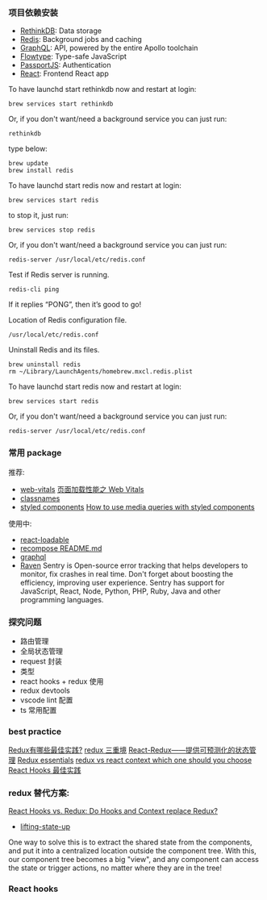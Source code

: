 ### 项目依赖安装
* [RethinkDB](https://rethinkdb.com/docs): Data storage
* [Redis](https://redis.js.org/): Background jobs and caching
* [GraphQL](https://graphql.org/graphql-js/): API, powered by the entire Apollo toolchain
* [Flowtype](https://flow.org/en/docs/getting-started/): Type-safe JavaScript
* [PassportJS](http://www.passportjs.org/): Authentication
* [React](https://reactjs.org/docs/getting-started.html): Frontend React app

To have launchd start rethinkdb now and restart at login:
```
brew services start rethinkdb
```

Or, if you don't want/need a background service you can just run:
```
rethinkdb
```

type below:
``` 
brew update
brew install redis
```

To have launchd start redis now and restart at login:

``` 
brew services start redis
```

to stop it, just run:

``` 
brew services stop redis
```

Or, if you don't want/need a background service you can just run:

``` 
redis-server /usr/local/etc/redis.conf
```

Test if Redis server is running.

``` 
redis-cli ping
```

If it replies “PONG”, then it’s good to go!

Location of Redis configuration file.

``` 
/usr/local/etc/redis.conf
```

Uninstall Redis and its files.

``` 
brew uninstall redis
rm ~/Library/LaunchAgents/homebrew.mxcl.redis.plist
```

To have launchd start redis now and restart at login:

```
brew services start redis
```

Or, if you don't want/need a background service you can just run:

```
redis-server /usr/local/etc/redis.conf
```

### 常用 package 
推荐:
- [web-vitals](https://github.com/GoogleChrome/web-vitals#readme)
  [页面加载性能之 Web Vitals](https://juejin.cn/post/6856768621138919432)
- [classnames](https://www.npmjs.com/package/classnames)
- [styled components](https://styled-components.com/docs/api)
  [How to use media queries with styled components](https://jsramblings.com/how-to-use-media-queries-with-styled-components/)

使用中:
- [react-loadable](https://github.com/jamiebuilds/react-loadable#readme)
- [recompose README.md](https://github.com/acdlite/recompose)
- [graphql](https://github.com/graphql/graphql-js)
- [Raven](https://github.com/getsentry/sentry-javascript)
  Sentry is Open-source error tracking that helps developers to monitor, fix crashes in real time. Don't forget about boosting the efficiency, improving user experience. Sentry has support for JavaScript, React, Node, Python, PHP, Ruby, Java and other programming languages.

### 探究问题

- 路由管理
- 全局状态管理
- request 封装
- 类型
- react hooks + redux 使用
- redux devtools
- vscode lint 配置
- ts 常用配置

### best practice

[Redux有哪些最佳实践?](https://www.zhihu.com/question/47995437)
[redux 三重境](https://juejin.cn/post/6844903475516588040)
[React-Redux——提供可预测化的状态管理](https://www.jianshu.com/p/ba4a9fbd2971)
[Redux essentials](https://redux.js.org/tutorials/essentials/part-1-overview-concepts)
[redux vs react context which one should you choose](https://dev.to/ibrahima92/redux-vs-react-context-which-one-should-you-choose-2hhh#:~:text=Redux%20is%20such%20a%20boilerplate,not%20increase%20your%20bundle%20size.)
[React Hooks 最佳实践](https://juejin.cn/post/6844904165500518414)

### redux 替代方案:

[React Hooks vs. Redux: Do Hooks and Context replace Redux?](https://blog.logrocket.com/use-hooks-and-context-not-react-and-redux/)
- [lifting-state-up](https://reactjs.org/docs/lifting-state-up.html)

One way to solve this is to extract the shared state from the components, and put it into a centralized location outside the component tree. With this, our component tree becomes a big "view", and any component can access the state or trigger actions, no matter where they are in the tree!

### React hooks